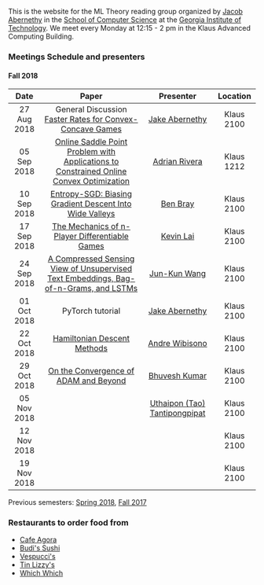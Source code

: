 This is the website for the ML Theory reading group organized by [Jacob Abernethy](http://web.eecs.umich.edu/~jabernet/) in the [School of Computer Science](https://www.scs.gatech.edu/) at the [Georgia Institute of Technology](http://www.gatech.edu/). We meet every Monday at 12:15 - 2 pm in the Klaus Advanced Computing Building.


### Meetings Schedule and presenters

#### Fall 2018

| Date        | Paper         | Presenter |   Location|
| :-------------: |:-------------: |:-------------: |:-------------: |
| 27 Aug 2018    | General Discussion <br /> [Faster Rates for Convex-Concave Games](https://arxiv.org/abs/1805.06792) | [Jake Abernethy](http://web.eecs.umich.edu/~jabernet/) | Klaus 2100 |
| 05 Sep 2018    | [Online Saddle Point Problem with Applications to Constrained Online Convex Optimization](https://arxiv.org/abs/1806.08301) | [Adrian Rivera](https://www.isye.gatech.edu/users/adrian3) | Klaus 1212 |
| 10 Sep 2018    | [Entropy-SGD: Biasing Gradient Descent Into Wide Valleys](https://arxiv.org/abs/1611.01838) | [Ben Bray](http://benrbray.com) | Klaus 2100 |
| 17 Sep 2018    | [The Mechanics of n-Player Differentiable Games](https://arxiv.org/abs/1802.05642) | [Kevin Lai](https://www.cc.gatech.edu/~klai9/) | Klaus 2100 |
| 24 Sep 2018    | [A Compressed Sensing View of Unsupervised Text Embeddings, Bag-of-n-Grams, and LSTMs](https://openreview.net/forum?id=B1e5ef-C-) | [Jun-Kun Wang](https://www.cc.gatech.edu/grads/j/jwang774/index.html) | Klaus 2100 |
| 01 Oct 2018    | PyTorch tutorial | [Jake Abernethy](http://web.eecs.umich.edu/~jabernet/) | Klaus 2100 |
| 22 Oct 2018    | [Hamiltonian Descent Methods](https://arxiv.org/abs/1809.05042) | [Andre Wibisono](https://people.eecs.berkeley.edu/~wibisono) | Klaus 2100 |
| 29 Oct 2018    | [On the Convergence of ADAM and Beyond](https://openreview.net/pdf?id=ryQu7f-RZ) | [Bhuvesh Kumar](http://bhuveshkumar.com) | Klaus 2100 |
| 05 Nov 2018    | []() | [Uthaipon (Tao) Tantipongpipat](https://www.cc.gatech.edu/~uthaipon3/) | Klaus 2100 |
| 12 Nov 2018    | []() | []() | Klaus 2100 |
| 19 Nov 2018    | []() | []() | Klaus 2100 |



Previous semesters: [Spring 2018](spring18), [Fall 2017](fall17)



### Restaurants to order food from
- [Cafe Agora](https://www.yelp.com/biz/cafe-agora-midtown-atlanta)
- [Budi's Sushi](https://www.budissushi.com/)
- [Vespucci's](http://www.vespuccispizza.com/)
- [Tin Lizzy's](http://www.tinlizzyscantina.com/)
- [Which Which](https://www.whichwich.com/)
